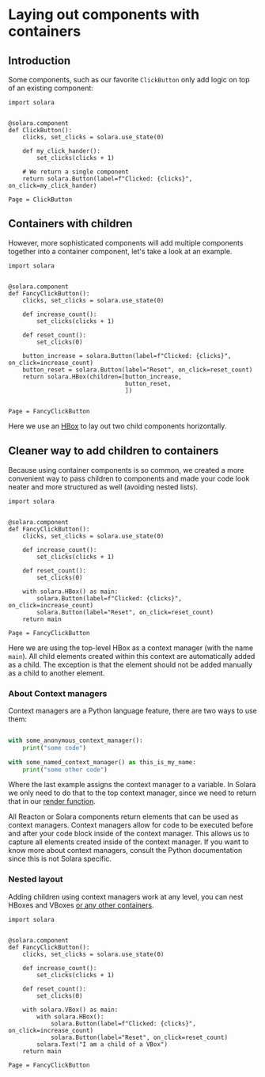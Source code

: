 # Laying out components with containers

## Introduction
Some components, such as our favorite `ClickButton` only add logic on top of an existing component:

```solara
import solara


@solara.component
def ClickButton():
    clicks, set_clicks = solara.use_state(0)

    def my_click_hander():
        set_clicks(clicks + 1)

    # We return a single component
    return solara.Button(label=f"Clicked: {clicks}", on_click=my_click_hander)

Page = ClickButton
```


## Containers with children
However, more sophisticated components will add multiple components together into a container component, let's take a look at an example.

```solara
import solara


@solara.component
def FancyClickButton():
    clicks, set_clicks = solara.use_state(0)

    def increase_count():
        set_clicks(clicks + 1)

    def reset_count():
        set_clicks(0)

    button_increase = solara.Button(label=f"Clicked: {clicks}", on_click=increase_count)
    button_reset = solara.Button(label="Reset", on_click=reset_count)
    return solara.HBox(children=[button_increase,
                                 button_reset,
                                 ])


Page = FancyClickButton

```


Here we use an [HBox](/api/hbox) to lay out two child components horizontally.


## Cleaner way to add children to containers

Because using container components is so common, we created a more convenient way to pass children to components and made your code look neater and more structured as well (avoiding nested lists).

```solara
import solara


@solara.component
def FancyClickButton():
    clicks, set_clicks = solara.use_state(0)

    def increase_count():
        set_clicks(clicks + 1)

    def reset_count():
        set_clicks(0)

    with solara.HBox() as main:
        solara.Button(label=f"Clicked: {clicks}", on_click=increase_count)
        solara.Button(label="Reset", on_click=reset_count)
    return main

Page = FancyClickButton

```

Here we are using the top-level HBox as a context manager (with the name `main`). All child elements created within this context are automatically added as a child. The exception is that the element should not be added manually as a child to another element.


### About Context managers

Context managers are a Python language feature, there are two ways to use them:

```python

with some_anonymous_context_manager():
    print("some code")

with some_named_context_manager() as this_is_my_name:
    print("some other code")
```

Where the last example assigns the context manager to a variable. In Solara we only need to do that to the top context manager, since we need to return that in our [render function](/docs/understanding/anatomy).

All Reacton or Solara components return elements that can be used as context managers. Context managers allow for code to be executed before and after your code block inside of the context manager. This allows us to capture all elements created inside of the context manager. If you want to know more about context managers, consult the Python documentation since this is not Solara specific.


### Nested layout

Adding children using context managers work at any level, you can nest HBoxes and VBoxes [or any other containers](/api#layout).


```solara
import solara


@solara.component
def FancyClickButton():
    clicks, set_clicks = solara.use_state(0)

    def increase_count():
        set_clicks(clicks + 1)

    def reset_count():
        set_clicks(0)

    with solara.VBox() as main:
        with solara.HBox():
            solara.Button(label=f"Clicked: {clicks}", on_click=increase_count)
            solara.Button(label="Reset", on_click=reset_count)
        solara.Text("I am a child of a VBox")
    return main

Page = FancyClickButton

```
